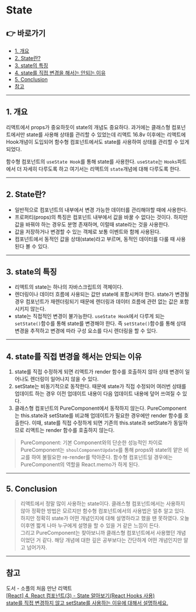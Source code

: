 # State

## 👉 바로가기

- [1. 개요](#1-개요)
- [2. State란?](#2-state란)
- [3. state의 특징](#3-state의-특징)
- [4. state를 직접 변경을 해서는 안되는 이유](#4-state를-직접-변경을-해서는-안되는-이유)
- [5. Conclusion](#5-conclusion)
- [참고](#참고)

---

## 1. 개요

리액트에서 props가 중요하듯이 state의 개념도 중요하다. 과거에는 클래스형 컴포넌트에서만 state를 사용해 상태를 관리할 수 있었는데 리액트 16.8v 이후에는 리액트에 Hook개념이 도입되어 함수형 컴포넌트에서도 state를 사용하여 상태를 관리할 수 있게 되었다.

함수형 컴포넌트의 `useState Hook`를 통해 state를 사용한다. `useState`는 `Hooks`파트에서 더 자세히 다루도록 하고 여기서는 리액트의 `state`개념에 대해 다루도록 한다.

---

## 2. State란?

- 일반적으로 컴포넌트의 내부에서 변경 가능한 데이터를 관리해야할 때에 사용한다.
- 프로퍼티(props)의 특징은 컴포넌트 내부에서 값을 바꿀 수 없다는 것이다. 하지만 값을 바꿔야 하는 경우도 분명 존재하며, 이럴때 state라는 것을 사용한다.
- 값을 저장하거나 변경할 수 있는 객체로 보통 이벤트와 함께 사용된다.
- 컴포넌트에서 동적인 값을 상태(state)라고 부르며, 동적인 데이터를 다룰 때 사용된다 볼 수 있다.

---

## 3. state의 특징

- 리액트의 state는 하나의 자바스크립트의 객체이다.
- 렌더링이나 데이터 흐름에 사용되는 값만 state에 포함시켜야 한다. state가 변경될 경우 컴포넌트가 재렌더링되기 때문에 렌더링과 데이터 흐름에 관련 없는 값은 포함시키지 않는다.
- state는 직접적인 변경이 불가능한다. `useState Hook`에서 다루게 되는 `setState()`함수를 통해 state를 변경해야 한다. 즉 `setState()`함수를 통해 상태 변경을 추적하고 변경에 따라 구성 요소를 다시 렌더링을 할 수 있다.

---

## 4. state를 직접 변경을 해서는 안되는 이유

1. state를 직접 수정하게 되면 리액트가 render 함수를 호출하지 않아 상태 변경이 일어나도 렌더링이 일어나지 않을 수 있다.
2. setState는 비동기적으로 동작한다. 때문에 state가 직접 수정되어 여러번 상태를 업데이트 하는 경우 이전 업데이트 내용이 다음 업데이트 내용에 덮어 쓰여질 수 있다.
3. 클래스형 컴포넌트의 PureComponent에서 동작하지 않는다. PureComponent는 this.state과 setState를 비교해 업데이트가 필요한 경우에만 render 함수를 호출한다. 이때, state를 직접 수정하게 되면 기존의 this.state과 setState가 동일하므로 리액트는 render 함수를 호출하지 않는다.

> PureComponent: 기본 Component와의 단순한 성능적인 차이로 PureComponent는 `shoulComponentUpdate`를 통해 props와 state의 얕은 비교를 하여 불필요한 re-render를 막아준다.
> 함수형 컴포넌트일 경우에는 PureComponent의 역할을 React.memo가 하게 된다.

---

## 5. Conclusion

> 리액트에서 정말 많이 사용하는 state이다. 클래스형 컴포넌트에서는 사용하지 않아 정확한 방법은 모르지만 함수형 컴포넌트에서의 사용법은 얼추 알고 있다. 하지만 정확히 state가 어떤 개념인지에 대해 설명하라고 했을 땐 못하였다. 오늘 이후엔 짧게 나마 누구에게 설명을 할 수 있을 거 같은 느낌이 든다.  
> 그리고 PureComponent는 찾아보니까 클래스형 컴포넌트에서 사용했던 개념이었던 거 같다. 해당 개념에 대한 깊은 공부보다는 간단하게 어떤 개념인지만 알고 넘어가자.

---

## 참고

도서 - 소플의 처음 만난 리액트  
[[React] 4. React 컴포넌트(3) - State 알아보기(React Hooks 사용)](https://goddaehee.tistory.com/301)  
[state를 직접 변경하지 않고 setState를 사용하는 이유에 대해서 설명하세요.](https://mari-mo.tistory.com/214)
